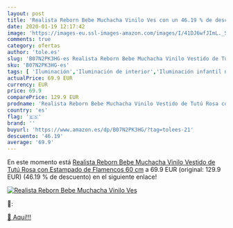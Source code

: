 ```yaml
---
layout: post
title: 'Realista Reborn Bebe Muchacha Vinilo Ves con un 46.19 % de descuento'
date: 2020-01-19 12:17:42
image: 'https://images-eu.ssl-images-amazon.com/images/I/41DJ6wfJImL._SL400_.jpg'
comments: true
category: ofertas
author: 'tole.es'
slug: 'B07N2PK3HG-es Realista Reborn Bebe Muchacha Vinilo Vestido de Tutú Rosa...'
sku: 'B07N2PK3HG-es'
tags: [ 'Iluminación','Iluminación de interior','Iluminación infantil nocturna','Lámparas e iluminación infantil','Monos para bebés niño','Ropa','Ropa de una pieza para bebés niño','Ropa para bebés','Ropa para bebés niño','bebe', ]
actualPrice: 69.9 EUR
currency: EUR
price: 69.9
comparePrice: 129.9 EUR
prodname: 'Realista Reborn Bebe Muchacha Vinilo Vestido de Tutú Rosa con Estampado de Flamencos 60 cm'
country: 'es'
flag: '🇪🇸'
brand: ''
buyurl: 'https://www.amazon.es/dp/B07N2PK3HG/?tag=tolees-21'
descuento: '46.19'
average: '69.9'
---
```


En este momento está [Realista Reborn Bebe Muchacha Vinilo Vestido de Tutú Rosa con Estampado de Flamencos 60 cm](https://www.amazon.es/dp/B07N2PK3HG/?tag=tolees-21) a 69.9 EUR (original: 129.9 EUR) (46.19 %  de descuento) en el siguiente enlace!

[![Realista Reborn Bebe Muchacha Vinilo Ves](https://images-eu.ssl-images-amazon.com/images/I/41DJ6wfJImL._SL400_.jpg)](https://www.amazon.es/dp/B07N2PK3HG/?tag=tolees-21)

🔎:


[🛒 Aquí!!!](https://www.amazon.es/dp/B07N2PK3HG/?tag=tolees-21)
